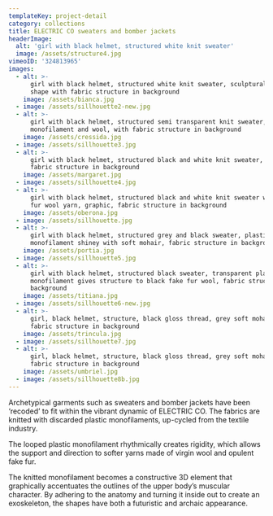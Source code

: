 ```yaml
---
templateKey: project-detail
category: collections
title: ELECTRIC CO sweaters and bomber jackets
headerImage:
  alt: 'girl with black helmet, structured white knit sweater'
  image: /assets/structure4.jpg
vimeoID: '324813965'
images:
  - alt: >-
      girl with black helmet, structured white knit sweater, sculptural body
      shape with fabric structure in background
    image: /assets/bianca.jpg
  - image: /assets/sillhouette2-new.jpg
  - alt: >-
      girl with black helmet, structured semi transparent knit sweater, plastic
      monofilament and wool, with fabric structure in background
    image: /assets/cressida.jpg
  - image: /assets/sillhouette3.jpg
  - alt: >-
      girl with black helmet, structured black and white knit sweater, graphic,
      fabric structure in background
    image: /assets/margaret.jpg
  - image: /assets/sillhouette4.jpg
  - alt: >-
      girl with black helmet, structured black and white knit sweater with fake
      fur wool yarn, graphic, fabric structure in background
    image: /assets/oberona.jpg
  - image: /assets/sillhouette.jpg
  - alt: >-
      girl with black helmet, structured grey and black sweater, plastic
      monofilament shiney with soft mohair, fabric structure in background
    image: /assets/portia.jpg
  - image: /assets/sillhouette5.jpg
  - alt: >-
      girl with black helmet, structured black sweater, transparent plastic
      monofilament gives structure to black fake fur wool, fabric structure in
      background
    image: /assets/titiana.jpg
  - image: /assets/sillhouette6-new.jpg
  - alt: >-
      girl, black helmet, structure, black gloss thread, grey soft mohair,
      fabric structure in background
    image: /assets/trincula.jpg
  - image: /assets/sillhouette7.jpg
  - alt: >-
      girl, black helmet, structure, black gloss thread, grey soft mohair,
      fabric structure in background
    image: /assets/umbriel.jpg
  - image: /assets/sillhouette8b.jpg
---
```

Archetypical garments such as sweaters and bomber jackets have been ‘recoded’ to fit within the vibrant dynamic of ELECTRIC CO. The fabrics are knitted with discarded plastic monofilaments, up-cycled from the textile industry.

The looped plastic monofilament rhythmically creates rigidity, which allows the support and direction to softer yarns made of virgin wool and opulent fake fur.

The knitted monofilament becomes a constructive 3D element that graphically accentuates the outlines of the upper body’s muscular character. By adhering to the anatomy and turning it inside out to create an exoskeleton, the shapes have both a futuristic and archaic appearance.
